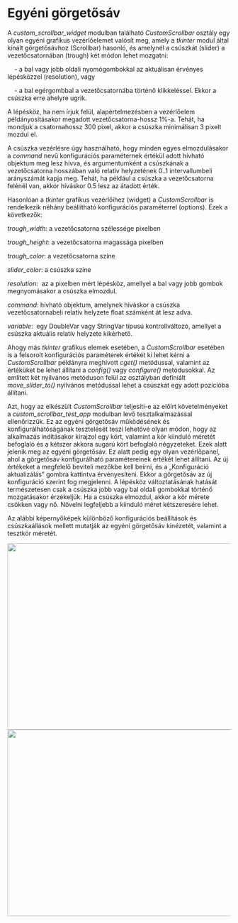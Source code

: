 # Egyéni görgetősáv

A *custom_scrollbar_widget* modulban található *CustomScrollbar* osztály egy olyan egyéni grafikus vezérlőelemet valósít meg, amely a *tkinter* modul által kínált görgetősávhoz (Scrollbar) hasonló, és amelynél a csúszkát (slider) a vezetőcsatornában (trough) két módon lehet mozgatni:

    - a bal vagy jobb oldali nyomógombokkal az aktuálisan érvényes lépésközzel (resolution), vagy
    
    - a bal egérgombbal a vezetőcsatornába történő klikkeléssel. Ekkor a csúszka erre ahelyre ugrik.

A lépésköz, ha nem írjuk felül, alapértelmezésben a vezérlőelem példányosításakor megadott vezetőcsatorna-hossz 1%-a. Tehát, ha mondjuk a csatornahossz 300 pixel, akkor a csúszka minimálisan 3 pixelt mozdul el.

A csúszka vezérlésre úgy használható, hogy minden egyes elmozdulásakor a *command* nevű konfigurációs paraméternek értékül adott hívható objektum meg lesz hívva, és argumentumként a csúszkának a vezetőcsatorna hosszában való relatív helyzetének 0..1 intervallumbeli arányszámát kapja meg. Tehát, ha például a csúszka a vezetőcsatorna felénél van, akkor híváskor 0.5 lesz az átadott érték.

Hasonlóan a *tkinter* grafikus vezérlőihez (widget) a *CustomScrollbar* is rendelkezik néhány beállítható konfigurációs paraméterrel (options). Ezek a következők:

_trough\_width_: a vezetőcsatorna szélessége pixelben

_trough\_height_: a vezetőcsatorna magassága pixelben

_trough\_color_: a vezetőcsatorna színe

_slider\_color_: a csúszka színe

_resolution_:  az a pixelben mért lépésköz, amellyel a bal vagy jobb gombok megnyomásakor a csúszka elmozdul.

_command_: hívható objektum, amelynek híváskor a csúszka vezetőcsatornabeli relatív helyzete float számként át lesz adva.

_variable_:  egy DoubleVar vagy StringVar típusú kontrollváltozó, amellyel a csúszka aktuális relatív helyzete kikérhető.

Ahogy más *tkinter* grafikus elemek esetében, a *CustomScrollbar* esetében is a felsorolt konfigurációs paraméterek értékét ki lehet kérni a *CustomScrollbar* példányra meghívott _cget()_ metódussal, valamint az értéküket be lehet állítani a _config()_ vagy _configure()_ metódusokkal. Az említett két nyilvános metóduson felül az osztályban definiált _move\_slider\_to()_ nyilvános metódussal lehet a csúszkát egy adott pozícióba állítani.

Azt, hogy az elkészült *CustomScrollbar* teljesíti-e az előírt követelményeket a _custom\_scrollbar\_test\_app_ modulban levő tesztalkalmazással ellenőrizzük. Ez az egyéni görgetősáv működésének és konfigurálhatóságának tesztelését teszi lehetővé olyan módon, hogy az alkalmazás indításakor kirajzol egy kört, valamint a kör kiinduló méretét befoglaló és a kétszer akkora sugarú kört befoglaló négyzeteket. Ezek alatt jelenik meg az egyéni görgetősáv. Ez alatt pedig egy olyan vezérlőpanel, ahol a görgetősáv konfigurálható paramétereinek értékét lehet állítani. Az új értékeket a megfelelő beviteli mezőkbe kell beírni, és a „Konfiguráció aktualizálás” gombra kattintva érvényesíteni. Ekkor a görgetősáv az új konfiguráció szerint fog megjelenni. A lépésköz változtatásának hatását természetesen csak a csúszka jobb vagy bal oldali gombokkal történő mozgatásakor érzékeljük. Ha a csúszka elmozdul, akkor a kör mérete csökken vagy nő. Növelni legfeljebb a kiinduló méret kétszeresére lehet.

Az alábbi képernyőképek különböző konfigurációs beállítások és csúszkaállások mellett mutatják az egyéni görgetősáv kinézetét, valamint a tesztkör méretét.

<img src="https://github.com/pythontudasepites/mastermind_game/blob/main/custom_scrollbar_1.jpg" width="623" height="420">

<img src="https://github.com/pythontudasepites/mastermind_game/blob/main/ custom_scrollbar _2.jpg" width="623" height="420">
